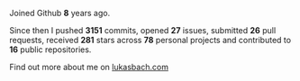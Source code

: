 Joined Github **8** years ago.

Since then I pushed **3151** commits, opened **27** issues, submitted **26** pull requests, received **281** stars across **78** personal projects and contributed to **16** public repositories.

Find out more about me on [lukasbach.com](https://lukasbach.com)
